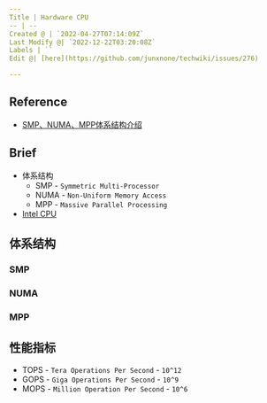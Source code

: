 ```yaml
---
Title | Hardware CPU
-- | --
Created @ | `2022-04-27T07:14:09Z`
Last Modify @| `2022-12-22T03:20:08Z`
Labels | ``
Edit @| [here](https://github.com/junxnone/techwiki/issues/276)

---
```

## Reference
- [SMP、NUMA、MPP体系结构介绍](https://www.cnblogs.com/yubo/archive/2010/04/23/1718810.html)

## Brief
- 体系结构
  - SMP - `Symmetric Multi-Processor`
  - NUMA - `Non-Uniform Memory Access`
  - MPP - `Massive Parallel Processing`
- [Intel CPU](/Intel_CPU)

## 体系结构
### SMP

### NUMA

### MPP

## 性能指标
- TOPS - `Tera Operations Per Second` - `10^12`
- GOPS - `Giga Operations Per Second` - `10^9`
- MOPS - `Million Operation Per Second` - `10^6`
